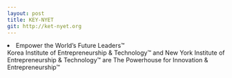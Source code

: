 ```yaml
---
layout: post
title: KEY-NYET
git: http://ket-nyet.org
---
```

<li>Empower the World’s Future Leaders™</li>
Korea Institute of Entrepreneurship & Technology™ and New York Institute of Entrepreneurship & Technology™ are The Powerhouse for Innovation & Entrepreneurship™
